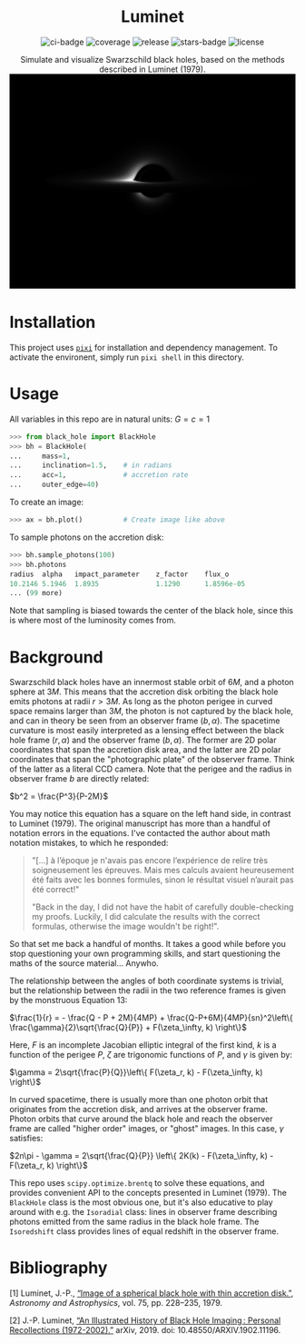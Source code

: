 <div align="center">
  
# Luminet
![ci-badge](https://img.shields.io/appveyor/build/bgmeulem/Luminet?label=ci&style=flat-square) ![coverage](https://img.shields.io/codecov/c/github/bgmeulem/Luminet?style=flat-square) ![release](https://img.shields.io/github/v/tag/bgmeulem/Luminet?include_prereleases&label=release&style=flat-square) ![stars-badge](https://img.shields.io/github/stars/bgmeulem/Luminet?style=flat-square) ![license](https://img.shields.io/github/license/bgmeulem/Luminet?style=flat-square)

Simulate and visualize Swarzschild black holes, based on the methods described in Luminet (1979).
![Example plot of a black hole](./assets/bh_plot.png)
</div>
  
# Installation

This project uses [`pixi`](https://pixi.sh/latest/) for installation and dependency management.
To activate the environent, simply run `pixi shell` in this directory.

# Usage

All variables in this repo are in natural units: $G=c=1$

```python
>>> from black_hole import BlackHole
>>> bh = BlackHole(
...     mass=1,
...     inclination=1.5,    # in radians
...     acc=1,              # accretion rate
...     outer_edge=40)
```
To create an image:
```python
>>> ax = bh.plot()          # Create image like above
```

To sample photons on the accretion disk:
```python
>>> bh.sample_photons(100)
>>> bh.photons
radius  alpha   impact_parameter    z_factor    flux_o
10.2146 5.1946  1.8935              1.1290      1.8596e-05
... (99 more)
```

Note that sampling is biased towards the center of the black hole, since this is where most of the luminosity comes from.


# Background
Swarzschild black holes have an innermost stable orbit of $6M$, and a photon sphere at $3M$. This means that
the accretion disk orbiting the black hole emits photons at radii $r>3M$. As long as the photon perigee in curved space remains larger than $3M$, the photon is not captured by the black hole, and can in theory be seen from an observer frame $(b, \alpha)$. The spacetime curvature is most easily interpreted as a lensing effect between the black hole frame $(r, \alpha)$ and the observer frame $(b, \alpha)$. The former are 2D polar coordinates that span the accretion disk area, and the latter are 2D polar coordinates that span the "photographic plate" of the observer frame. Think of the latter as a literal CCD camera. Note that the perigee and the radius in observer frame $b$ are directly related:

$b^2 = \frac{P^3}{P-2M}$

You may notice this equation has a square on the left hand side, in contrast to Luminet (1979). The original manuscript has more than a handful of notation errors in the equations. I've contacted the author about math notation mistakes, to which he responded:

> "[...] à l’époque je n'avais pas encore l’expérience de relire très soigneusement les épreuves. Mais mes calculs avaient  heureusement été faits avec les bonnes formules, sinon le résultat visuel n’aurait pas été correct!" 
>
>"Back in the day, I did not have the habit of carefully double-checking my proofs. Luckily, I did calculate the results with the correct formulas, otherwise the image wouldn't be right!".

So that set me back a handful of months. It takes a good while before you stop questioning your own programming skills, and start questioning the maths of the source material... Anywho.

The relationship between the angles of both coordinate systems is trivial, but the relationship between the radii in the two reference frames is given by the monstruous Equation 13:

$\frac{1}{r} = - \frac{Q - P + 2M}{4MP} + \frac{Q-P+6M}{4MP}{sn}^2\left\{ \frac{\gamma}{2}\sqrt{\frac{Q}{P}} + F(\zeta_\infty, k) \right\}$

Here, $F$ is an incomplete Jacobian elliptic integral of the first kind, $k$ is a function of the perigee $P$, $\zeta$ are trigonomic functions of $P$, and $\gamma$ is given by:

$\gamma = 2\sqrt{\frac{P}{Q}}\left\{ F(\zeta_r, k) - F(\zeta_\infty, k) \right\}$

In curved spacetime, there is usually more than one photon orbit that originates from the accretion disk, and arrives at the observer frame. Photon orbits that curve around the black hole and reach the observer frame are called "higher order" images, or "ghost" images. In this case, $\gamma$ satisfies:

$2n\pi - \gamma = 2\sqrt{\frac{Q}{P}} \left\{ 2K(k) - F(\zeta_\infty, k) - F(\zeta_r, k)  \right\}$

This repo uses `scipy.optimize.brentq` to solve these equations, and provides convenient API to the concepts presented in Luminet (1979). The `BlackHole` class is the most obvious one, but it's also educative to play around with e.g. the `Isoradial` class: lines in observer frame describing photons emitted from the same radius in the black hole frame. The `Isoredshift` class provides lines of equal redshift in the observer frame.

# Bibliography
[1] Luminet, J.-P., [“Image of a spherical black hole with thin accretion disk.”](https://ui.adsabs.harvard.edu/abs/1979A%26A....75..228L/abstract), <i>Astronomy and Astrophysics</i>, vol. 75, pp. 228–235, 1979.

[2] J.-P. Luminet, [“An Illustrated History of Black Hole Imaging : Personal Recollections (1972-2002).”](https://arxiv.org/abs/1902.11196) arXiv, 2019. doi: 10.48550/ARXIV.1902.11196. 
